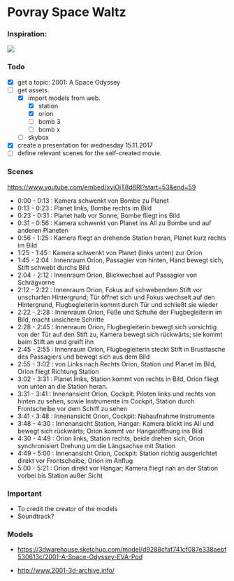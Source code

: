 # Povray Space Waltz 

### Inspiration: 
[![](http://img.youtube.com/vi/xyjOjT8d8RI/0.jpg)](https://www.youtube.com/watch?v=xyjOjT8d8RI)


### Todo
- [x] get a topic: 2001: A Space Odyssey 
- [ ] get assets.
  - [x] import models from web.
    - [x] station
    - [x] orion
    - [ ] bomb 3
    - [ ] bomb x 
  - [ ] skybox
- [X] create a presentation for wednesday 15.11.2017 
- [ ] define relevant scenes for the self-created movie.

### Scenes

https://www.youtube.com/embed/xyjOjT8d8RI?start=53&end=59

* 0:00 - 0:13 : Kamera schwenkt von Bombe zu Planet
* 0:13 - 0:23 : Planet links, Bombe rechts im Bild
* 0:23 - 0:31 : Planet halb vor Sonne, Bombe fliegt ins Bild
* 0:31 - 0:56 : Kamera schwenkt von Planet ins All zu Bombe und auf anderen Planeten
* 0:56 - 1:25 : Kamera fliegt an drehende Station heran, Planet kurz rechts im Bild
* 1:25 - 1:45 : Kamera schwenkt von Planet (links unten) zur Orion
* 1:45 - 2:04 : Innenraum Orion, Passagier von hinten, Hand bewegt sich, Stift schwebt durchs Bild
* 2:04 - 2:12 : Innenraum Orion, Blickwechsel auf Passagier von Schrägvorne
* 2:12 - 2:22 : Innenraum Orion, Fokus auf schwebendem Stift vor unscharfen Hintergrund; Tür öffnet sich und Fokus wechselt auf den Hintergrund, Flugbegleiterin kommt durch Tür und schließt sie wieder
* 2:22 - 2:28 : Innenraum Orion, Füße und Schuhe der Flugbegleiterin im Bild, macht unsichere Schritte
* 2:28 - 2:45 : Innenraum Orion, Flugbegleiterin bewegt sich vorsichtig von der Tür auf den Stift zu, Kamera bewegt sich rückwärts; sie kommt beim Stift an und greift ihn
* 2:45 - 2:55 : Innenraum Orion, Flugbegleiterin steckt Stift in Brusttasche des Passagiers und bewegt sich aus dem Bild
* 2:55 - 3:02 : von Links nach Rechts Orion, Station und Planet im Bild, Orion fliegt Richtung Station
* 3:02 - 3:31 : Planet links, Station kommt von rechts in Bild, Orion fliegt von unten an die Station heran.
* 3:31 - 3:41 : Innenansicht Orion, Cockpit: Piloten links und rechts von hinten zu sehen, sowie Instrumente im Cockpit, Station durch Frontscheibe vor dem Schiff zu sehen
* 3:41 - 3:48 : Innenansicht Orion, Cockpit: Nahaufnahme Instrumente
* 3:48 - 4:30 : Innenansicht Station, Hangar: Kamera blickt ins All und bewegt sich rückwärts; Orion kommt vor Hangaröffnung ins Bild
* 4:30 - 4:49 : Orion links, Station rechts, beide drehen sich, Orion synchronisiert Drehung um die Längsachse mit Station
* 4:49 - 5:00 : Innenansicht Orion, Cockpit: Station richtig ausgerichtet direkt vor Frontscheibe, Orion im Anflug
* 5:00 - 5:21 : Orion direkt vor Hangar; Kamera fliegt nah an der Station vorbei bis Station außer Sicht

### Important
- To credit the creator of the models
- Soundtrack?

### Models
- https://3dwarehouse.sketchup.com/model/d9288cfaf741cf087e338aebf530613c/2001-A-Space-Odyssey-EVA-Pod

- http://www.2001-3d-archive.info/
